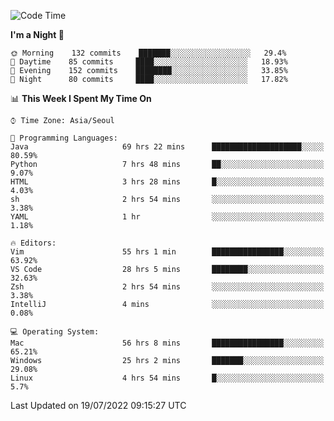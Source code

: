 <!--START_SECTION:waka-->
![Code Time](http://img.shields.io/badge/Code%20Time-1%2C024%20hrs%2052%20mins-blue)

**I'm a Night 🦉** 

```text
🌞 Morning    132 commits    ███████░░░░░░░░░░░░░░░░░░   29.4% 
🌆 Daytime    85 commits     ████░░░░░░░░░░░░░░░░░░░░░   18.93% 
🌃 Evening    152 commits    ████████░░░░░░░░░░░░░░░░░   33.85% 
🌙 Night      80 commits     ████░░░░░░░░░░░░░░░░░░░░░   17.82%

```


📊 **This Week I Spent My Time On** 

```text
⌚︎ Time Zone: Asia/Seoul

💬 Programming Languages: 
Java                     69 hrs 22 mins      ████████████████████░░░░░   80.59% 
Python                   7 hrs 48 mins       ██░░░░░░░░░░░░░░░░░░░░░░░   9.07% 
HTML                     3 hrs 28 mins       █░░░░░░░░░░░░░░░░░░░░░░░░   4.03% 
sh                       2 hrs 54 mins       ░░░░░░░░░░░░░░░░░░░░░░░░░   3.38% 
YAML                     1 hr                ░░░░░░░░░░░░░░░░░░░░░░░░░   1.18%

🔥 Editors: 
Vim                      55 hrs 1 min        ████████████████░░░░░░░░░   63.92% 
VS Code                  28 hrs 5 mins       ████████░░░░░░░░░░░░░░░░░   32.63% 
Zsh                      2 hrs 54 mins       ░░░░░░░░░░░░░░░░░░░░░░░░░   3.38% 
IntelliJ                 4 mins              ░░░░░░░░░░░░░░░░░░░░░░░░░   0.08%

💻 Operating System: 
Mac                      56 hrs 8 mins       ████████████████░░░░░░░░░   65.21% 
Windows                  25 hrs 2 mins       ███████░░░░░░░░░░░░░░░░░░   29.08% 
Linux                    4 hrs 54 mins       █░░░░░░░░░░░░░░░░░░░░░░░░   5.7%

```


 Last Updated on 19/07/2022 09:15:27 UTC
<!--END_SECTION:waka-->
